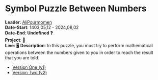 # Symbol Puzzle Between Numbers
**Leader**: [AliPourmomen](https://pythonostad.ir/teacher/alipourmomen/)<br>
**Date-Start**: 1403,05,12 - 2024,08,02<br>
**Date-End**: **Undefined ❓**<br>
**Project**: [🎲](https://github.com/amirhossein-github/teacher-khateri/blob/main/side-projects/numericPuzzle/version/v2/README.md)<br>
**Live**: [🖥️](https://amirhossein-github.github.io/teacher-khateri/side-projects/numericPuzzle/version/v2/)
**Description**: In this puzzle, you must try to perform mathematical operations between the numbers given to you in order to reach the result that you are told.

- [Version One (v1)](https://github.com/amirhossein-github/teacher-khateri/blob/main/side-projects/numericPuzzle/version/v1/README.md)
- [Version Two (v2)](https://github.com/amirhossein-github/teacher-khateri/blob/main/side-projects/numericPuzzle/version/v2/README.md)